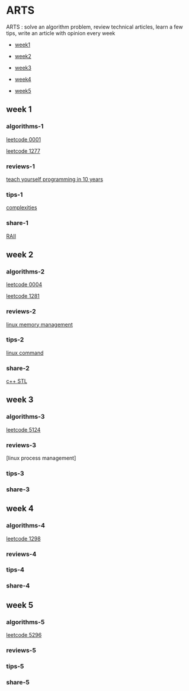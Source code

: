 # ARTS

ARTS : solve an algorithm problem, review technical articles, learn a few tips, write an article with opinion every week

* [week1](#week-1)

* [week2](#week-2)

* [week3](#week-3)

* [week4](#week-4)

* [week5](#week-5)

## week 1

### algorithms-1

[leetcode 0001](algorithms/leetcode_0001.md)

[leetcode 1277](algorithms/leetcode_1277.md)

### reviews-1

[teach yourself programming in 10 years](review/teach-yourself-programming-in-10-years.md)

### tips-1

[complexities](tips/complexities.md)

### share-1

[RAII](share/RAII.md)

## week 2

### algorithms-2

[leetcode 0004](algorithms/leetcode_0004.md)

[leetcode 1281](algorithms/leetcode_1281.md)

### reviews-2

[linux memory management](review/linux-memory-addressing.md)

### tips-2

[linux command](tips/linux-command.md)

### share-2

[c++ STL](share/cpp_STL_containers.md)

## week 3

### algorithms-3

[leetcode 5124](algorithms/leetcode_5124.md)

### reviews-3

[linux process management]

### tips-3

### share-3

## week 4

### algorithms-4

[leetcode 1298](algorithms/leetcode_1298.md)

### reviews-4

### tips-4

### share-4

## week 5

### algorithms-5

[leetcode 5296](algorithms/leetcode_5296.md)

### reviews-5

### tips-5

### share-5
